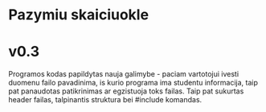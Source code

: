 # Pazymiu skaiciuokle

# v0.3

Programos kodas papildytas nauja galimybe - paciam vartotojui ivesti duomenu failo pavadinima, is kurio programa ima studentu informacija,
 taip pat panaudotas patikrinimas ar egzistuoja toks failas. Taip pat sukurtas header failas, talpinantis struktura bei #include komandas.